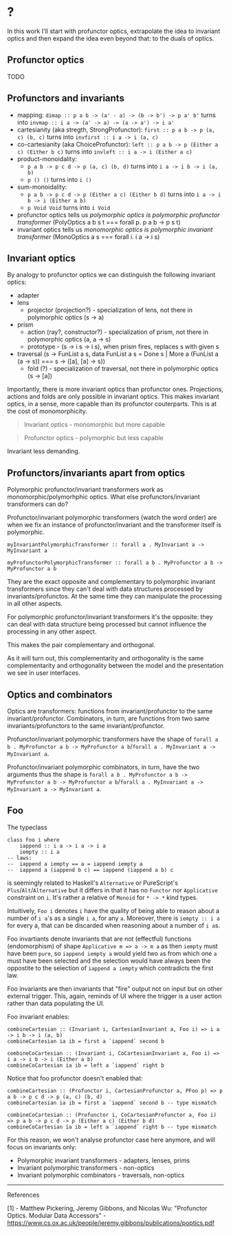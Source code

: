 # ?

In this work I'll start with profunctor optics, extrapolate the idea to invariant optics and then expand the idea even beyond that: to the duals of optics.

## Profunctor optics

TODO

## Profunctors and invariants

* mapping: `dimap :: p a b -> (a' - a) -> (b -> b') -> p a' b'` turns into `invmap :: i a -> (a' -> a) -> (a -> a') -> i a'`
* cartesianity (aka stregth, StrongProfunctor): `first :: p a b -> p (a, c) (b, c)` turns into `invfirst :: i a -> i (a, c)`
* co-cartesianity (aka ChoiceProfunctor): `left :: p a b -> p (Either a c) (Either b c)` turns into `invleft :: i a -> i (Either a c)`
* product-monoidality: 
    * `p a b -> p c d -> p (a, c) (b, d)` turns into `i a -> i b -> i (a, b)`
    * `p () ()` turns into `i ()`
* sum-monoidality: 
    * `p a b -> p c d -> p (Either a c) (Either b d)` turns into `i a -> i b -> i (Either a b)`
    * `p Void Void` turns into `i Void`
* profunctor optics tells us *polymorphic optics is polymorphic profunctor transformer* (PolyOptics a b s t === forall p. p a b -> p s t)
* invariant optics tells us *monomorphic optics is polymorphic invariant transformer* (MonoOptics a s === forall i. i a -> i s)

## Invariant optics

By analogy to profunctor optics we can distinguish the following invariant optics: 

* adapter
* lens
    * projector (projection?) - specialization of lens, not there in polymorphic optics (s -> a)
* prism
    * action (ray?, constructor?) - specialization of prism, not there in polymorphic optics (a, a -> s)
    * prototype - (s -> i s -> i s), when prism fires, replaces s with given s
* traversal (s -> FunList a s, data FunList a s = Done s | More a (FunList a (a → s)) === s -> ([a], [a] -> s))
    * fold (?) - specialization of traversal, not there in polymorphic optics (s -> [a])

Importantly, there is more invariant optics than profunctor ones.
Projections, actions and folds are only possible in invariant optics.
This makes invariant optics, in a sense, more capable than its profunctor couterparts.
This is at the cost of monomorphicity.

> Invariant optics - monomorphic but more capable

> Profunctor optics - polymorphic but less capable


Invariant less demanding.    

## Profunctors/invariants apart from optics

Polymorphic profunctor/invariant transformers work as monomorphic/polymorhphic optics. 
What else profunctors/invariant transformers can do?

Profunctor/invariant polymorphic transformers (watch the word order) are when we fix an instance of profunctor/invariant and the transformer itself is polymorphic.

```
myInvariantPolymorphicTransformer :: forall a . MyInvariant a -> MyInvariant a

myProfunctorPolymorphicTransformer :: forall a b . MyProfunctor a b -> MyProfunctor a b
```

They are the exact opposite and complementary to polymorphic invariant transformers since they can't deal with data structures processed by invariants/profunctos. At the same time they can manipulate the processing in all other aspects.

For polymorphic profunctor/invariant transformers it's the opposite: they can deal with data structure being processed but cannot influence the processing in any other aspect.

This makes the pair complementary and orthogonal.

As it will turn out, this complementarity and orthogonality is the same complementarity and orthogonality between the model and the presentation we see in user interfaces.

## Optics and combinators

Optics are transformers: functions from invariant/profunctor to the same invariant/profunctor.
Combinators, in turn, are functions from two same invariants/profunctors to the same invariant/profunctor.

Profunctor/invariant polymorphic transformers have the shape of `forall a b . MyProfunctor a b -> MyProfunctor a b`/`forall a . MyInvariant a -> MyInvariant a`.

Profunctor/invariant polymorphic combinators, in turn, have the two arguments thus the shape is `forall a b . MyProfunctor a b -> MyProfunctor a b -> MyProfunctor a b`/`forall a . MyInvariant a -> MyInvariant a -> MyInvariant a`.

## Foo

The typeclass 
```
class Foo i where
    iappend :: i a -> i a -> i a
    iempty :: i a
-- laws: 
--  iappend a iempty == a = iappend iempty a
--  iappend a (iappend b c) == iappend (iappend a b) c
```
is seemingly related to Haskell's `Alternative` or PureScript's `Plus`/`Alt`/`Alternative` but it differs in that it has no `Functor` nor `Applicative` constraint on `i`. 
It's rather a relative of `Monoid` for `* -> *` kind types.

Intuitively, `Foo i` denotes `i` have the quality of being able to reason about a number of `i a`'s as a single `i a`, for any `a`.
Moreover, there is `iempty :: i a` for every a, that can be discarded when reasoning about a number of `i a`s. 

Foo invartiants denote invariants that are not (effectful) functions (endomorphism) of shape `Applicative m => a -> m a` as then `iempty` must have been `pure`, so `iappend iempty a` would yield two `a`s from which one `a` must have been selected and the selection would have always been the oppostite to the selection of `iappend a iempty` which contradicts the first law.

Foo invariants are then invariants that "fire" output not on input but on other external trigger.
This, again, reminds of UI where the trigger is a user action rather than data populating the UI.

Foo invariant enables:

```
combineCartesian :: (Invariant i, CartesianInvariant a, Foo i) => i a -> i b -> i (a, b)
combineCartesian ia ib = first a `iappend` second b

combineCoCartesian :: (Invariant i, CoCartesianInvariant a, Foo i) => i a -> i b -> i (Either a b)
combineCoCartesian ia ib = left a `iappend` right b
```

Notice that foo profunctor doesn't enabled that:
```
combineCartesian :: (Profunctor i, CartesianProfunctor a, PFoo p) => p a b -> p c d -> p (a, c) (b, d)
combineCartesian ia ib = first a `iappend` second b -- type mismatch

combineCoCartesian :: (Profunctor i, CoCartesianProfunctor a, Foo i) => p a b -> p c d -> p (Either a c) (Either b d)
combineCoCartesian ia ib = left a `iappend` right b -- type mismatch
```

For this reason, we won't analyse profunctor case here anymore, and will focus on invariants only:
  * Polymorphic invariant transformers - adapters, lenses, prims
  * Invariant polymorphic transformers - non-optics
  * Invariant polymorphic combinators - traversals, non-optics

---
References

[1] - Matthew Pickering, Jeremy Gibbons, and Nicolas Wu: "Profunctor Optics. Modular Data Accessors" - https://www.cs.ox.ac.uk/people/jeremy.gibbons/publications/poptics.pdf